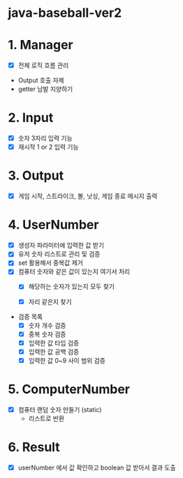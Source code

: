 # java-baseball-ver2

# 1. Manager

- [x] 전체 로직 흐름 관리
- Output 호출 자제
- getter 남발 지양하기

# 2. Input

- [x] 숫자 3자리 입력 기능
- [x] 재시작 1 or 2 입력 기능

# 3. Output

- [x] 게임 시작, 스트라이크, 볼, 낫싱, 게임 종료 메시지 출력

# 4. UserNumber

- [x] 생성자 파라미터에 입력한 값 받기
- [x] 유저 숫자 리스트로 관리 및 검증
- [x] set 활용해서 중복값 제거
- [x] 컴퓨터 숫자와 같은 값이 있는지 여기서 처리
  - [x] 해당하는 숫자가 있는지 모두 찾기
  - [x] 자리 같은지 찾기


- 검증 목록
   - [x] 숫자 개수 검증
   - [x] 중복 숫자 검증
   - [x] 입력한 값 타입 검증
   - [x] 입력한 값 공백 검증
   - [x] 입력한 값 0~9 사이 범위 검증

# 5. ComputerNumber

- [x] 컴퓨터 랜덤 숫자 만들기 (static)
  - 리스트로 반환

# 6. Result

- [x] userNumber 에서 값 확인하고 boolean 값 받아서 결과 도출 



